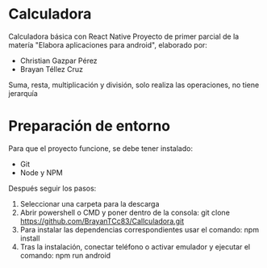# Calculadora
Calculadora básica con React Native
Proyecto de primer parcial de la matería "Elabora aplicaciones para android", elaborado por:
- Christian Gazpar Pérez
- Brayan Téllez Cruz

Suma, resta, multiplicación y división, solo realiza las operaciones, no tiene jerarquía

# Preparación de entorno
Para que el proyecto funcione, se debe tener instalado:
- Git
- Node y NPM

Después seguir los pasos:

1) Seleccionar una carpeta para la descarga
2) Abrir powershell o CMD y poner dentro de la consola:  git clone https://github.com/BrayanTCc83/Callculadora.git
3) Para instalar las dependencias correspondientes usar el comando:  npm install
4) Tras la instalación, conectar teléfono o activar emulador y ejecutar el comando: npm run android
